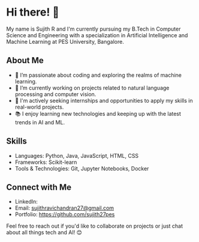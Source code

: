# Hi there! 👋

My name is Sujith R and I'm currently pursuing my B.Tech in Computer Science and Engineering with a specialization in Artificial Intelligence and Machine Learning at PES University, Bangalore.

## About Me
- 🌱 I’m passionate about coding and exploring the realms of machine learning.
- 🔭 I’m currently working on projects related to natural language processing and computer vision.
- 💼 I'm actively seeking internships and opportunities to apply my skills in real-world projects.
- 📚 I enjoy learning new technologies and keeping up with the latest trends in AI and ML.

## Skills
- Languages: Python, Java, JavaScript, HTML, CSS
- Frameworks: Scikit-learn
- Tools & Technologies: Git, Jupyter Notebooks, Docker

## Connect with Me
- LinkedIn: 
- Email: sujithravichandran27@gmail.com
- Portfolio: https://github.com/sujith27pes

Feel free to reach out if you'd like to collaborate on projects or just chat about all things tech and AI! 😊

